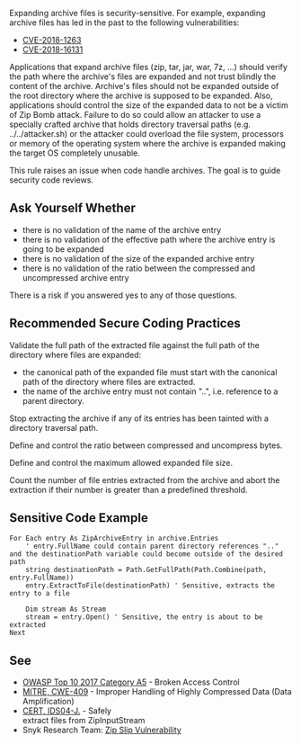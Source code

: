 
Expanding archive files is security-sensitive. For example, expanding archive files has led in the past to the following vulnerabilities:

- [CVE-2018-1263](http://cve.mitre.org/cgi-bin/cvename.cgi?name=CVE-2018-1263)
- [CVE-2018-16131](http://cve.mitre.org/cgi-bin/cvename.cgi?name=CVE-2018-16131)


Applications that expand archive files (zip, tar, jar, war, 7z, ...) should verify the path where the archive's files are expanded and not trust blindly the content of the archive. Archive's files should not be expanded outside of the root directory where the archive is supposed to be expanded. Also, applications should control the size of the expanded data to not be a victim of Zip Bomb attack. Failure to do so could allow an attacker to use a specially crafted archive that holds directory traversal paths (e.g. ../../attacker.sh) or the attacker could overload the file system, processors or memory of the operating system where the archive is expanded making the target OS completely unusable.

This rule raises an issue when code handle archives. The goal is to guide security code reviews.

## Ask Yourself Whether

- there is no validation of the name of the archive entry
- there is no validation of the effective path where the archive entry is going to be expanded
- there is no validation of the size of the expanded archive entry
- there is no validation of the ratio between the compressed and uncompressed archive entry


There is a risk if you answered yes to any of those questions.



## Recommended Secure Coding Practices

Validate the full path of the extracted file against the full path of the directory where files are expanded:

- the canonical path of the expanded file must start with the canonical path of the directory where files are extracted.
- the name of the archive entry must not contain "..", i.e. reference to a parent directory.


Stop extracting the archive if any of its entries has been tainted with a directory traversal path.

Define and control the ratio between compressed and uncompress bytes.

Define and control the maximum allowed expanded file size.

Count the number of file entries extracted from the archive and abort the extraction if their number is greater than a predefined threshold.

## Sensitive Code Example


    For Each entry As ZipArchiveEntry in archive.Entries
        ' entry.FullName could contain parent directory references ".." and the destinationPath variable could become outside of the desired path
        string destinationPath = Path.GetFullPath(Path.Combine(path, entry.FullName))
        entry.ExtractToFile(destinationPath) ' Sensitive, extracts the entry to a file
    
        Dim stream As Stream
        stream = entry.Open() ' Sensitive, the entry is about to be extracted
    Next


## See

- [OWASP Top 10 2017 Category A5](https://www.owasp.org/index.php/Top_10-2017_A5-Broken_Access_Control) - Broken Access Control
- [MITRE, CWE-409](http://cwe.mitre.org/data/definitions/409.html) - Improper Handling of Highly Compressed Data (Data Amplification)<br>
- [CERT, IDS04-J.](https://wiki.sei.cmu.edu/confluence/display/java/IDS04-J.+Safely+extract+files+from+ZipInputStream) - Safely<br>  extract files from ZipInputStream
- Snyk Research Team: [Zip Slip Vulnerability](https://snyk.io/research/zip-slip-vulnerability)

